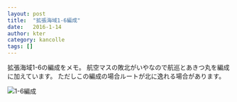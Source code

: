 ```yaml
---
layout: post
title:  "拡張海域1-6編成"
date:   2016-1-14
author: kter
category: kancolle
tags: []
---
```


拡張海域1-6の編成をメモ。
航空マスの敗北がいやなので航巡とあきつ丸を編成に加えています。
ただしこの編成の場合ルートが北に逸れる場合があります。

![1-6編成](http://img.kter.jp/2016/0114/1-6fleet.png)
